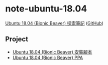 # note-ubuntu-18.04

[Ubuntu 18.04 (Bionic Beaver) 探索筆記](https://samwhelp.github.io/note-ubuntu-18.04/) ([GitHub](https://github.com/samwhelp/note-ubuntu-18.04))


## Project

* [Ubuntu 18.04 (Bionic Beaver) 安裝腳本](https://github.com/samwhelp/play-ubuntu-18.04-plan)
* [Ubuntu 18.04 (Bionic Beaver) PPA](https://github.com/samwhelp/play-ubuntu-18.04-ppa)
